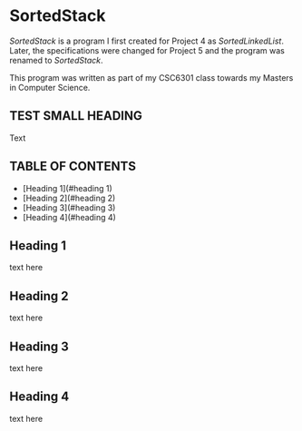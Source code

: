 # SortedStack

*SortedStack* is a program I first created for Project 4 as *SortedLinkedList*.  Later, the specifications were changed for Project 5 and the program was renamed to *SortedStack*.

This program was written as part of my CSC6301 class towards my Masters in Computer Science.

## TEST SMALL HEADING

Text

## TABLE OF CONTENTS

- [Heading 1](#heading 1)
- [Heading 2](#heading 2)
- [Heading 3](#heading 3)
- [Heading 4](#heading 4)

## Heading 1

text here

## Heading 2

text here

## Heading 3

text here

## Heading 4

text here
